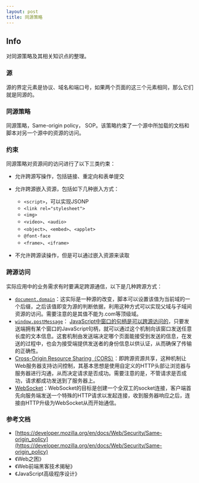 ```yaml
---
layout: post
title: 同源策略
---
```


## Info
对同源策略及其相关知识点的整理。

### 源
源的界定元素是协议、域名和端口号，如果两个页面的这三个元素相同，那么它们就是同源的。

### 同源策略
同源策略，Same-origin policy， SOP。该策略约束了一个源中所加载的文档和脚本对另一个源中的资源的访问。

### 约束
同源策略对资源间的访问进行了以下三类约束：

- 允许跨源写操作，包括链接、重定向和表单提交
- 允许跨源嵌入资源，包括如下几种嵌入方式：
	- `<script>`，可以实现JSONP
	- `<link rel="stylesheet">`
	- `<img>`
	- `<video>`、`<audio>`
	- `<object>`、`<embed>`、`<applet>`
	- `@font-face`
	- `<frame>`、`<iframe>`

- 不允许跨源读操作，但是可以通过嵌入资源来读取

### 跨源访问
实际应用中的业务需求有时要满足跨源通信，以下是几种跨源方式：

- [`document.domain`](https://developer.mozilla.org/en-US/docs/Web/API/Document/domain)：这实际是一种源的改变，脚本可以设置该值为当前域的一个后缀，之后该值即变为源的判断依据，利用这种方式可以实现父域与子域间资源的访问。需要注意的是其值不能为.com等顶级域。
- [`window.postMessage`](https://developer.mozilla.org/en-US/docs/Web/API/Window/postMessage)： [JavaScript中窗口的句柄是可以跨源访问的](https://developer.mozilla.org/en/docs/Web/Security/Same-origin_policy#Window)，只要发送端拥有某个窗口的JavaScript句柄，就可以通过这个机制向该窗口发送任意长度的文本信息。这套机制由发送端决定哪个页面能接受到发送的信息，在发送的过程中，也会为接受端提供发送者的身份信息以供认证，从而确保了传输的正确性。
- [Cross-Origin Resource Sharing（CORS）](https://developer.mozilla.org/en-US/docs/Web/HTTP/Access_control_CORS)：即跨源资源共享，这种机制让Web服务器支持访问控制，其基本思想是使用自定义的HTTP头部让浏览器与服务器进行沟通，从而决定请求是否成功。需要注意的是，不管请求是否成功，请求都成功发送到了服务器上。
- [WebSocket](https://en.wikipedia.org/wiki/WebSocket)：WebSocket的目标是创建一个全双工的socket连接，客户端首先向服务端发送一个特殊的HTTP请求以发起连接，收到服务器响应之后，连接由HTTP升级为WebSocket从而开始通信。

### 参考文档

- [https://developer.mozilla.org/en/docs/Web/Security/Same-origin_policy](https://developer.mozilla.org/en/docs/Web/Security/Same-origin_policy)
- 《Web之困》
- 《Web前端黑客技术揭秘》
- 《JavaScript高级程序设计》
